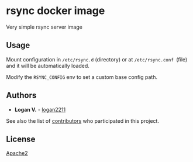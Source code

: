 # rsync docker image

Very simple rsync server image

## Usage

Mount configuration in `/etc/rsync.d` (directory) or at `/etc/rsync.conf `(file)
and it will be automatically loaded.

Modify the `RSYNC_CONFIG` env to set a custom base config path.

## Authors

* **Logan V.** - [logan2211](https://github.com/logan2211)

See also the list of [contributors](https://github.com/logan2211/docker-rsync/contributors) who participated in this project.

## License

 [Apache2](LICENSE)
